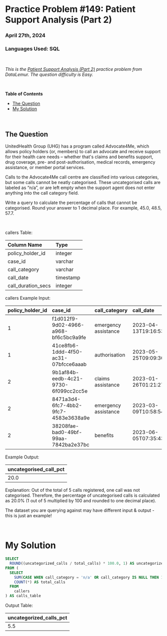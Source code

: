 # **Practice Problem #149: Patient Support Analysis (Part 2)**
### April 27th, 2024
### Languages Used: SQL

<br>

*This is the [Patient Support Analysis (Part 2)](https://datalemur.com/questions/uncategorized-calls-percentage) practice problem from DataLemur. The question difficulty is Easy.*

<br>

**Table of Contents**

-   [The Question](#the-question)
-   [My Solution](#my-solution)
  
<br>

## The Question

UnitedHealth Group (UHG) has a program called Advocate4Me, which allows policy holders (or, members) to call an advocate and receive support for their health care needs – whether that's claims and benefits support, drug coverage, pre- and post-authorisation, medical records, emergency assistance, or member portal services.

Calls to the Advocate4Me call centre are classified into various categories, but some calls cannot be neatly categorised. These uncategorised calls are labeled as “n/a”, or are left empty when the support agent does not enter anything into the call category field.

Write a query to calculate the percentage of calls that cannot be categorised. Round your answer to 1 decimal place. For example, 45.0, 48.5, 57.7.

<br>

callers Table:

| Column Name        | Type      |
| :----------------- | :-------- |
| policy_holder_id   | integer   |
| case_id            | varchar   |
| call_category      | varchar   |
| call_date          | timestamp |
| call_duration_secs | integer   |

callers Example Input:

| policy_holder_id | case_id                              | call_category        | call_date            | call_duration_secs |
| :--------------- | :----------------------------------- | :------------------- | :------------------- | :----------------- |
| 1                | f1d012f9-9d02-4966-a968-bf6c5bc9a9fe | emergency assistance | 2023-04-13T19:16:53Z | 144                |
| 1                | 41ce8fb6-1ddd-4f50-ac31-07bfcce6aaab | authorisation        | 2023-05-25T09:09:30Z | 815                |
| 2                | 9b1af84b-eedb-4c21-9730-6f099cc2cc5e | claims assistance    | 2023-01-26T01:21:27Z | 992                |
| 2                | 8471a3d4-6fc7-4bb2-9fc7-4583e3638a9e | emergency assistance | 2023-03-09T10:58:54Z | 128                |
| 2                | 38208fae-bad0-49bf-99aa-7842ba2e37bc | benefits             | 2023-06-05T07:35:43Z | 619                |

Example Output:

| uncategorised_call_pct  |
| :---------------------- |
| 20.0                    |

Explanation:
Out of the total of 5 calls registered, one call was not categorised. Therefore, the percentage of uncategorised calls is calculated as 20.0% (1 out of 5 multiplied by 100 and rounded to one decimal place).

The dataset you are querying against may have different input & output - this is just an example!


<br>

# My Solution

``` SQL
SELECT
  ROUND((uncategorized_calls / total_calls) * 100.0, 1) AS uncategorized_calls_pct
FROM (
  SELECT 
    SUM(CASE WHEN call_category = 'n/a' OR call_category IS NULL THEN 1.0 ELSE 0.0 END) AS uncategorized_calls,
    COUNT(*) AS total_calls
  FROM 
    callers 
) AS calls_table
```

Output Table:

| uncategorized_calls_pct |
| :---------------------- |
| 5.5                     |